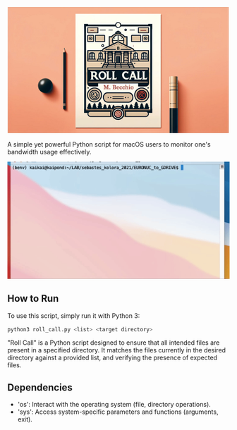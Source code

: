 ![Roll_Call. Yessir.](Static/roll_call_banner.jpg)
<!-- banner -->

A simple yet powerful Python script for macOS users to monitor one's bandwidth usage effectively.

<!-- GIF. -->
<p align="center">
  <img src="Static/roll_call_preview.gif" alt="animated" />
</p>

## How to Run
To use this script, simply run it with Python 3:

```bash
python3 roll_call.py <list> <target directory>
```

"Roll Call" is a Python script designed to ensure that all intended files are present in a specified directory. It matches the files currently in the desired directory against a provided list, and verifying the presence of expected files. 

## Dependencies
- 'os': Interact with the operating system (file, directory operations).
- 'sys': Access system-specific parameters and functions (arguments, exit).

<br><br><br><br>

